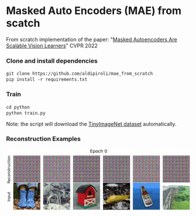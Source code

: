 # Masked Auto Encoders (MAE) from scatch 
From scratch implementation of the paper: "[Masked Autoencoders Are Scalable Vision Learners](https://arxiv.org/abs/2111.06377)" CVPR 2022

### Clone and install dependencies
``` 
git clone https://github.com/aldipiroli/mae_from_scratch
pip install -r requirements.txt
``` 
### Train 
``` 
cd python 
python train.py
```
Note: the script will download the [TinyImageNet dataset](http://cs231n.stanford.edu/tiny-imagenet-200.zip) automatically.

### Reconstruction Examples
![Reconstruction Examples](img/output.gif)
